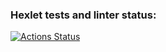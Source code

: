 ### Hexlet tests and linter status:
[![Actions Status](https://github.com/ElenaSharnina/layout-designer-bootstrap-project-59/workflows/hexlet-check/badge.svg)](https://github.com/ElenaSharnina/layout-designer-bootstrap-project-59/actions)